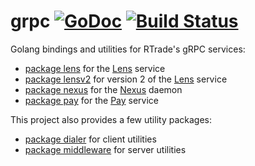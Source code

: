 # grpc [![GoDoc](https://godoc.org/github.com/RTradeLtd/grpc?status.svg)](https://godoc.org/github.com/RTradeLtd/grpc) [![Build Status](https://travis-ci.com/RTradeLtd/grpc.svg?branch=master)](https://travis-ci.com/RTradeLtd/grpc)

Golang bindings and utilities for RTrade's gRPC services:

- [package lens](https://godoc.org/github.com/RTradeLtd/grpc/lens) for the [Lens](https://github.com/RTradeLtd/Lens) service
- [package lensv2](https://godoc.org/github.com/RTradeLtd/grpc/lensv2) for version 2 of the [Lens](https://github.com/RTradeLtd/Lens) service
- [package nexus](https://godoc.org/github.com/RTradeLtd/grpc/nexus) for the [Nexus](https://github.com/RTradeLtd/Nexus) daemon
- [package pay](https://godoc.org/github.com/RTradeLtd/grpc/pay) for the [Pay](https://github.com/RTradeLtd/Pay) service

This project also provides a few utility packages:

- [package dialer](https://godoc.org/github.com/RTradeLtd/grpc/dialer) for client utilities
- [package middleware](https://godoc.org/github.com/RTradeLtd/grpc/middleware) for server utilities
